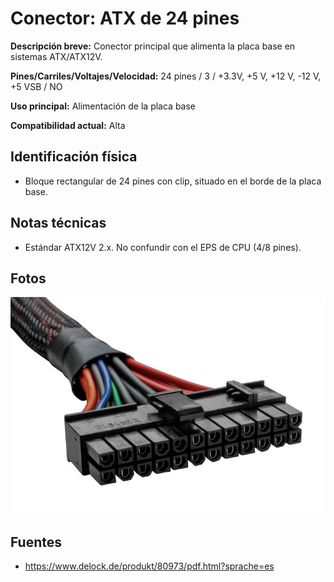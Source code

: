 
# Conector: ATX de 24 pines

**Descripción breve:** Conector principal que alimenta la placa base en sistemas ATX/ATX12V.

**Pines/Carriles/Voltajes/Velocidad:** 24 pines / 3 / +3.3V, +5 V, +12 V, -12 V, +5 VSB  / NO

**Uso principal:** Alimentación de la placa base  

**Compatibilidad actual:** Alta

## Identificación física
- Bloque rectangular de 24 pines con clip, situado en el borde de la placa base.

## Notas técnicas
- Estándar ATX12V 2.x. No confundir con el EPS de CPU (4/8 pines).

## Fotos
![ATX 24p](../../../assets/img/10-conectores_internos/atx24_01.jpg "ATX 24p")

## Fuentes
- https://www.delock.de/produkt/80973/pdf.html?sprache=es
